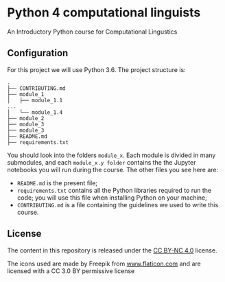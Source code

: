 # Python 4 computational linguists 

An Introductory Python course for Computational Lingustics

## Configuration

For this project we will use Python 3.6.
The project structure is:

```
.
├── CONTRIBUTING.md
├── module_1
│   ├── module_1.1
...
│   └── module_1.4
├── module_2
├── module_3
├── module_3
├── README.md
├── requirements.txt

```

You should look into the folders `module_x`. Each module is divided in many submodules, and each `module_x.y folder` contains the the Jupyter notebooks you will run during the course. 
The other files you see here are:
- `README.md` is the present file;
- `requirements.txt` contains all the Python libraries required to run the code; you will use this file when installing Python on your machine;
- `CONTRIBUTING.md` is a file containing the guidelines we used to write this course.

## License

The content in this repository is released under the [CC BY-NC 4.0](https://creativecommons.org/licenses/by-nc/4.0/) license.

The icons used are made by Freepik from www.flaticon.com and are licensed with a CC 3.0 BY permissive license
